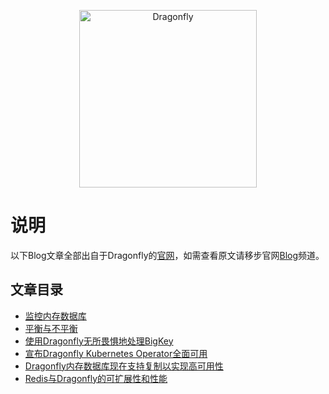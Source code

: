 <p align="center">
  <a href="https://dragonflydb.io">
    <img src="https://raw.githubusercontent.com/dragonflydb/dragonfly/main/.github/images/logo-full.svg"
      width="284" border="0" alt="Dragonfly">
  </a>
</p>

# 说明
以下Blog文章全部出自于Dragonfly的[官网](https://www.dragonflydb.io/)，如需查看原文请移步官网[Blog](https://www.dragonflydb.io/blog)频道。

## 文章目录

- [监控内存数据库](https://github.com/boomballa/dragonfly-translate/blob/main/blogs/%E7%9B%91%E6%8E%A7%E5%86%85%E5%AD%98%E6%95%B0%E6%8D%AE%E5%BA%93.md)
- [平衡与不平衡](https://github.com/boomballa/dragonfly-translate/blob/main/blogs/%E5%B9%B3%E8%A1%A1%E4%B8%8E%E4%B8%8D%E5%B9%B3%E8%A1%A1.md)
- [使用Dragonfly无所畏惧地处理BigKey](https://github.com/boomballa/dragonfly-translate/blob/main/blogs/%E4%BD%BF%E7%94%A8Dragonfly%E6%97%A0%E6%89%80%E7%95%8F%E6%83%A7%E5%9C%B0%E5%A4%84%E7%90%86BigKey.md)
- [宣布Dragonfly Kubernetes Operator全面可用](https://github.com/boomballa/dragonfly-translate/blob/main/blogs/%E5%AE%A3%E5%B8%83Dragonfly%20Kubernetes%20Operator%E5%85%A8%E9%9D%A2%E5%8F%AF%E7%94%A8.md)
- [Dragonfly内存数据库现在支持复制以实现高可用性](https://github.com/boomballa/dragonfly-translate/blob/main/blogs/Dragonfly%E5%86%85%E5%AD%98%E6%95%B0%E6%8D%AE%E5%BA%93%E7%8E%B0%E5%9C%A8%E6%94%AF%E6%8C%81%E5%A4%8D%E5%88%B6%E4%BB%A5%E5%AE%9E%E7%8E%B0%E9%AB%98%E5%8F%AF%E7%94%A8%E6%80%A7.md)
- [Redis与Dragonfly的可扩展性和性能](https://github.com/boomballa/dragonfly-translate/blob/main/blogs/Redis%E4%B8%8EDragonfly%E7%9A%84%E5%8F%AF%E6%89%A9%E5%B1%95%E6%80%A7%E5%92%8C%E6%80%A7%E8%83%BD.md)